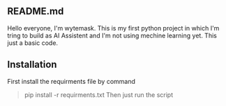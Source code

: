 ## README.md
Hello everyone, I'm wytemask.
This is my first python project in which I'm tring to build as AI Assistent and I'm not using mechine learning yet. This just a basic code.

## Installation
First install the requirments file by command
> pip install -r requirments.txt
Then just run the script

